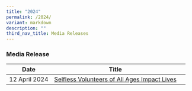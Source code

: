 ```yaml
---
title: "2024"
permalink: /2024/
variant: markdown
description: ""
third_nav_title: Media Releases
---
```

### Media Release


| Date | Title |  |
| -------- | -------- | -------- |
| 12 April 2024 | [Selfless Volunteers of All Ages Impact Lives](/files/Media%20Advisory/Media_Advisory_North_West_Volunteers_Appreciation_2024.pdf)
